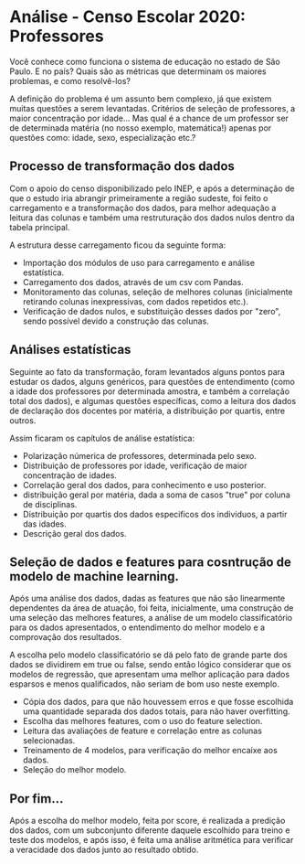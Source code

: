 # Análise - Censo Escolar 2020: Professores

Você conhece como funciona o sistema de educação no estado de São Paulo. E no país? Quais são as métricas que determinam os maiores problemas, e como resolvê-los?

A definição do problema é um assunto bem complexo, já que existem muitas questões a serem levantadas. Critérios de seleção de professores, a maior concentração por idade... Mas qual é a chance de um professor ser de determinada matéria (no nosso exemplo, matemática!) apenas por questões como: idade, sexo, especialização etc.?

## Processo de transformação dos dados

Com o apoio do censo disponibilizado pelo INEP, e após a determinação de que o estudo iria abrangir primeiramente a região sudeste, foi feito o carregamento e a transformação dos dados, para melhor adequação a leitura das colunas e também uma restruturação dos dados nulos dentro da tabela principal.

A estrutura desse carregamento ficou da seguinte forma:

 - Importação dos módulos de uso para carregamento e análise estatística.
 - Carregamento dos dados, através de um csv com Pandas.
 - Monitoramento das colunas, seleção de melhores colunas (inicialmente retirando colunas inexpressivas, com dados repetidos etc.).
 - Verificação de dados nulos, e substituição desses dados por "zero", sendo possível devido a construção das colunas.

## Análises estatísticas

Seguinte ao fato da transformação, foram levantados alguns pontos para estudar os dados, alguns genéricos, para questões de entendimento (como a idade dos professores por determinada amostra, e também a correlação total dos dados), e algumas questões específicas, como a leitura dos dados de declaração dos docentes por matéria, a distribuição por quartis, entre outros.

Assim ficaram os capítulos de análise estatística: 

 - Polarização númerica de professores, determinada pelo sexo.
 - Distribuição de professores por idade, verificação de maior concentração de idades.
 - Correlação geral dos dados, para conhecimento e uso posterior.
 - distribuição geral por matéria, dada a soma de casos "true" por coluna de disciplinas.
 - Distribuição por quartis dos dados especificos dos individuos, a partir das idades.
 - Descrição geral dos dados.

## Seleção de dados e features para cosntrução de modelo de machine learning.

Após uma análise dos dados, dadas as features que não são linearmente dependentes da área de atuação, foi feita, inicialmente, uma construção de uma seleção das melhores features, a análise de um modelo classificatório para os dados apresentados, o entendimento do melhor modelo e a comprovação dos resultados.

A escolha pelo modelo classificatório se dá pelo fato de grande parte dos dados se dividirem em true ou false, sendo então lógico considerar que os modelos de regressão, que apresentam uma melhor aplicação para dados esparsos e menos qualificados, não seriam de bom uso neste exemplo.

 - Cópia dos dados, para que não houvessem erros e que fosse escolhida uma quantidade separada dos dados totais, para não haver overfitting.
 - Escolha das melhores features, com o uso do feature selection.
 - Leitura das avaliações de feature e correlação entre as colunas selecionadas.
 - Treinamento de 4 modelos, para verificação do melhor encaixe aos dados.
 - Seleção do melhor modelo.

## Por fim...

Após a escolha do melhor modelo, feita por score, é realizada a predição dos dados, com um subconjunto diferente daquele escolhido para treino e teste dos modelos, e após isso, é feita uma análise aritmética para verificar a veracidade dos dados junto ao resultado obtido.